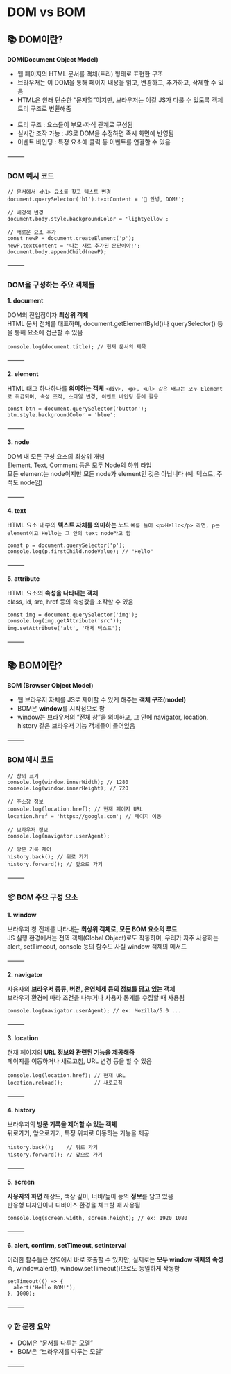 # DOM vs BOM

## 📚 DOM이란?

**DOM(Document Object Model)**
- 웹 페이지의 HTML 문서를 객체(트리) 형태로 표현한 구조
- 브라우저는 이 DOM을 통해 페이지 내용을 읽고, 변경하고, 추가하고, 삭제할 수 있음
- HTML은 원래 단순한 “문자열”이지만, 브라우저는 이걸 JS가 다룰 수 있도록 객체 트리 구조로 변환해줌
<br><br/>
- 트리 구조 : 요소들이 부모-자식 관계로 구성됨
- 실시간 조작 가능 : JS로 DOM을 수정하면 즉시 화면에 반영됨
- 이벤트 바인딩 : 특정 요소에 클릭 등 이벤트를 연결할 수 있음

⸻

### DOM 예시 코드

```
// 문서에서 <h1> 요소를 찾고 텍스트 변경
document.querySelector('h1').textContent = '👋 안녕, DOM!';

// 배경색 변경
document.body.style.backgroundColor = 'lightyellow';

// 새로운 요소 추가
const newP = document.createElement('p');
newP.textContent = '나는 새로 추가된 문단이야!';
document.body.appendChild(newP);
```

⸻

### DOM을 구성하는 주요 객체들

**1. document**

DOM의 진입점이자 **최상위 객체**<br>
HTML 문서 전체를 대표하며, document.getElementById()나 querySelector() 등을 통해 요소에 접근할 수 있음

```
console.log(document.title); // 현재 문서의 제목
```

⸻

**2. element**

HTML 태그 하나하나를 **의미하는 객체**
```<div>, <p>, <ul> 같은 태그는 모두 Element로 취급되며, 속성 조작, 스타일 변경, 이벤트 바인딩 등에 활용```

```
const btn = document.querySelector('button');
btn.style.backgroundColor = 'blue';
```

⸻

**3. node**

DOM 내 모든 구성 요소의 최상위 개념<br>
Element, Text, Comment 등은 모두 Node의 하위 타입<br>
모든 element는 node이지만 모든 node가 element인 것은 아닙니다 (예: 텍스트, 주석도 node임)

⸻

**4. text**

HTML 요소 내부의 **텍스트 자체를 의미하는 노드**
```예를 들어 <p>Hello</p> 라면, p는 element이고 Hello는 그 안의 text node라고 함```

```
const p = document.querySelector('p');
console.log(p.firstChild.nodeValue); // "Hello"
```

⸻

**5. attribute**

HTML 요소의 **속성을 나타내는 객체**<br>
class, id, src, href 등의 속성값을 조작할 수 있음

```
const img = document.querySelector('img');
console.log(img.getAttribute('src'));
img.setAttribute('alt', '대체 텍스트');
```

⸻
## 📚 BOM이란?

**BOM (Browser Object Model)**
- 웹 브라우저 자체를 JS로 제어할 수 있게 해주는 **객체 구조(model)**
- BOM은 **window**를 시작점으로 함
- window는 브라우저의 “전체 창”을 의미하고, 그 안에 navigator, location, history 같은 브라우저 기능 객체들이 들어있음


⸻

### BOM 예시 코드
```
// 창의 크기
console.log(window.innerWidth); // 1280
console.log(window.innerHeight); // 720

// 주소창 정보
console.log(location.href); // 현재 페이지 URL
location.href = 'https://google.com'; // 페이지 이동

// 브라우저 정보
console.log(navigator.userAgent);

// 방문 기록 제어
history.back(); // 뒤로 가기
history.forward(); // 앞으로 가기
```

⸻

### 📦 BOM 주요 구성 요소

**1. window**

브라우저 창 전체를 나타내는 **최상위 객체로, 모든 BOM 요소의 루트**<br>
JS 실행 환경에서는 전역 객체(Global Object)로도 작동하며, 우리가 자주 사용하는 alert, setTimeout, console 등의 함수도 사실 window 객체의 메서드

⸻

**2. navigator**

사용자의 **브라우저 종류, 버전, 운영체제 등의 정보를 담고 있는 객체**<br>
브라우저 환경에 따라 조건을 나누거나 사용자 통계를 수집할 때 사용됨
```
console.log(navigator.userAgent); // ex: Mozilla/5.0 ...
```

⸻

**3. location**

현재 페이지의 **URL 정보와 관련된 기능을 제공해줌**<br>
페이지를 이동하거나 새로고침, URL 변경 등을 할 수 있음
```
console.log(location.href); // 현재 URL
location.reload();          // 새로고침
```

⸻

**4. history**

브라우저의 **방문 기록을 제어할 수 있는 객체**<br>
뒤로가기, 앞으로가기, 특정 위치로 이동하는 기능을 제공
```
history.back();    // 뒤로 가기
history.forward(); // 앞으로 가기
```

⸻

**5. screen**

**사용자의 화면** 해상도, 색상 깊이, 너비/높이 등의 **정보**를 담고 있음<br>
반응형 디자인이나 디바이스 환경을 체크할 때 사용됨
```
console.log(screen.width, screen.height); // ex: 1920 1080
```

⸻

**6. alert, confirm, setTimeout, setInterval**

이러한 함수들은 전역에서 바로 호출할 수 있지만, 실제로는 **모두 window 객체의 속성**<br>
즉, window.alert(), window.setTimeout()으로도 동일하게 작동함
```
setTimeout(() => {
  alert('Hello BOM!');
}, 1000);
```

⸻

### 💡 한 문장 요약

- DOM은 “문서를 다루는 모델”
- BOM은 “브라우저를 다루는 모델”

⸻
